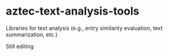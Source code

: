 # aztec-text-analysis-tools
Libraries for text analysis (e.g., entry similarity evaluation, text summarization, etc.)

Still editing
